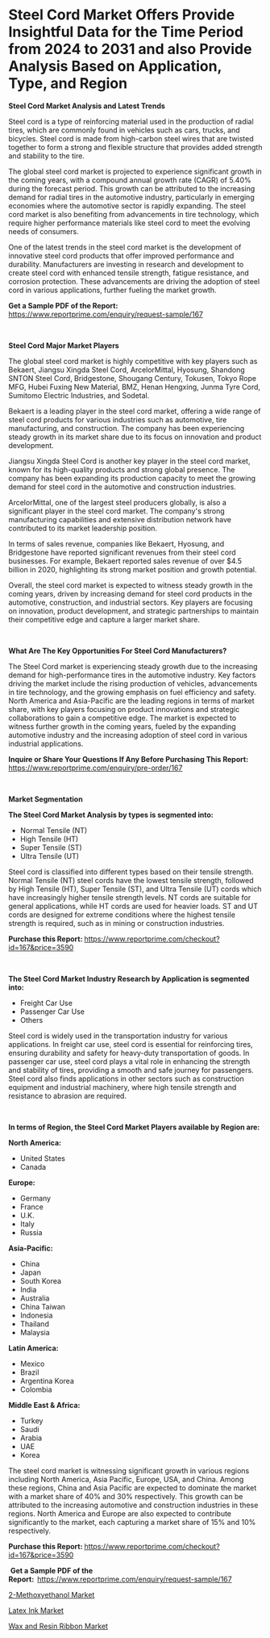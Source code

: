 <p><h1>Steel Cord Market Offers Provide Insightful Data for the Time Period from 2024 to 2031 and also Provide Analysis Based on Application, Type, and Region</h1></p><p><strong>Steel Cord Market Analysis and Latest Trends</strong></p>
<p><p>Steel cord is a type of reinforcing material used in the production of radial tires, which are commonly found in vehicles such as cars, trucks, and bicycles. Steel cord is made from high-carbon steel wires that are twisted together to form a strong and flexible structure that provides added strength and stability to the tire.</p><p>The global steel cord market is projected to experience significant growth in the coming years, with a compound annual growth rate (CAGR) of 5.40% during the forecast period. This growth can be attributed to the increasing demand for radial tires in the automotive industry, particularly in emerging economies where the automotive sector is rapidly expanding. The steel cord market is also benefiting from advancements in tire technology, which require higher performance materials like steel cord to meet the evolving needs of consumers.</p><p>One of the latest trends in the steel cord market is the development of innovative steel cord products that offer improved performance and durability. Manufacturers are investing in research and development to create steel cord with enhanced tensile strength, fatigue resistance, and corrosion protection. These advancements are driving the adoption of steel cord in various applications, further fueling the market growth.</p></p>
<p><strong>Get a Sample PDF of the Report:&nbsp;</strong> <a href="https://www.reportprime.com/enquiry/request-sample/167">https://www.reportprime.com/enquiry/request-sample/167</a></p>
<p>&nbsp;</p>
<p><strong>Steel Cord Major Market Players</strong></p>
<p><p>The global steel cord market is highly competitive with key players such as Bekaert, Jiangsu Xingda Steel Cord, ArcelorMittal, Hyosung, Shandong SNTON Steel Cord, Bridgestone, Shougang Century, Tokusen, Tokyo Rope MFG, Hubei Fuxing New Material, BMZ, Henan Hengxing, Junma Tyre Cord, Sumitomo Electric Industries, and Sodetal. </p><p>Bekaert is a leading player in the steel cord market, offering a wide range of steel cord products for various industries such as automotive, tire manufacturing, and construction. The company has been experiencing steady growth in its market share due to its focus on innovation and product development.</p><p>Jiangsu Xingda Steel Cord is another key player in the steel cord market, known for its high-quality products and strong global presence. The company has been expanding its production capacity to meet the growing demand for steel cord in the automotive and construction industries.</p><p>ArcelorMittal, one of the largest steel producers globally, is also a significant player in the steel cord market. The company's strong manufacturing capabilities and extensive distribution network have contributed to its market leadership position.</p><p>In terms of sales revenue, companies like Bekaert, Hyosung, and Bridgestone have reported significant revenues from their steel cord businesses. For example, Bekaert reported sales revenue of over $4.5 billion in 2020, highlighting its strong market position and growth potential.</p><p>Overall, the steel cord market is expected to witness steady growth in the coming years, driven by increasing demand for steel cord products in the automotive, construction, and industrial sectors. Key players are focusing on innovation, product development, and strategic partnerships to maintain their competitive edge and capture a larger market share.</p></p>
<p>&nbsp;</p>
<p><strong>What Are The Key Opportunities For Steel Cord Manufacturers?</strong></p>
<p><p>The Steel Cord market is experiencing steady growth due to the increasing demand for high-performance tires in the automotive industry. Key factors driving the market include the rising production of vehicles, advancements in tire technology, and the growing emphasis on fuel efficiency and safety. North America and Asia-Pacific are the leading regions in terms of market share, with key players focusing on product innovations and strategic collaborations to gain a competitive edge. The market is expected to witness further growth in the coming years, fueled by the expanding automotive industry and the increasing adoption of steel cord in various industrial applications.</p></p>
<p><strong>Inquire or Share Your Questions If Any Before Purchasing This Report:</strong> <a href="https://www.reportprime.com/enquiry/pre-order/167">https://www.reportprime.com/enquiry/pre-order/167</a></p>
<p>&nbsp;</p>
<p><strong>Market Segmentation</strong></p>
<p><strong>The Steel Cord Market Analysis by types is segmented into:</strong></p>
<p><ul><li>Normal Tensile (NT)</li><li>High Tensile (HT)</li><li>Super Tensile (ST)</li><li>Ultra Tensile (UT)</li></ul></p>
<p><p>Steel cord is classified into different types based on their tensile strength. Normal Tensile (NT) steel cords have the lowest tensile strength, followed by High Tensile (HT), Super Tensile (ST), and Ultra Tensile (UT) cords which have increasingly higher tensile strength levels. NT cords are suitable for general applications, while HT cords are used for heavier loads. ST and UT cords are designed for extreme conditions where the highest tensile strength is required, such as in mining or construction industries.</p></p>
<p><strong>Purchase this Report:&nbsp;</strong><a href="https://www.reportprime.com/checkout?id=167&price=3590">https://www.reportprime.com/checkout?id=167&price=3590</a></p>
<p>&nbsp;</p>
<p><strong>The Steel Cord Market Industry Research by Application is segmented into:</strong></p>
<p><ul><li>Freight Car Use</li><li>Passenger Car Use</li><li>Others</li></ul></p>
<p><p>Steel cord is widely used in the transportation industry for various applications. In freight car use, steel cord is essential for reinforcing tires, ensuring durability and safety for heavy-duty transportation of goods. In passenger car use, steel cord plays a vital role in enhancing the strength and stability of tires, providing a smooth and safe journey for passengers. Steel cord also finds applications in other sectors such as construction equipment and industrial machinery, where high tensile strength and resistance to abrasion are required.</p></p>
<p>&nbsp;</p>
<p><strong>In terms of Region, the Steel Cord Market Players available by Region are:</strong></p>
<p>
    <p> <strong> North America: </strong>
        <ul>
            <li>United States</li>
            <li>Canada</li>
        </ul>
        </p> 
    <p> <strong> Europe: </strong>
        <ul>
            <li>Germany</li>
            <li>France</li>
            <li>U.K.</li>
            <li>Italy</li>
            <li>Russia</li>
        </ul>
        </p> 
    <p> <strong> Asia-Pacific: </strong>
        <ul>
            <li>China</li>
            <li>Japan</li>
            <li>South Korea</li>
            <li>India</li>
            <li>Australia</li>
            <li>China Taiwan</li>
            <li>Indonesia</li>
            <li>Thailand</li>
            <li>Malaysia</li>
        </ul>
        </p> 
    <p> <strong> Latin America: </strong>
        <ul>
            <li>Mexico</li>
            <li>Brazil</li>
            <li>Argentina Korea</li>
            <li>Colombia</li>
        </ul>
        </p> 
    <p> <strong> Middle East & Africa: </strong>
        <ul>
            <li>Turkey</li>
            <li>Saudi</li>
            <li>Arabia</li>
            <li>UAE</li>
            <li>Korea</li>
        </ul>
    </p>
    </p>
<p><p>The steel cord market is witnessing significant growth in various regions including North America, Asia Pacific, Europe, USA, and China. Among these regions, China and Asia Pacific are expected to dominate the market with a market share of 40% and 30% respectively. This growth can be attributed to the increasing automotive and construction industries in these regions. North America and Europe are also expected to contribute significantly to the market, each capturing a market share of 15% and 10% respectively.</p></p>
<p><strong>Purchase this Report: </strong><a href="https://www.reportprime.com/checkout?id=167&price=3590">https://www.reportprime.com/checkout?id=167&price=3590</a></p>
<p>&nbsp;<strong>Get a Sample PDF of the Report:&nbsp;&nbsp;</strong><a href="https://www.reportprime.com/enquiry/request-sample/167">https://www.reportprime.com/enquiry/request-sample/167</a></p>
<p><strong></strong></p>
<p><p><a href="https://view.publitas.com/reportprime-1/2-methoxyethanol-market-size-focuses-on-market-dynamics-in-depth-analysis-and-future-projections-of-its-market-forecasted-for-period-from-2023-to-2030/">2-Methoxyethanol Market</a></p><p><a href="https://view.publitas.com/reportprime-1/latex-ink-market-size-and-examines-its-market-scope-with-a-primary-focus-on-growth-opportunities-and-forecasted-trends-spanning-from-2023-to-2030/">Latex Ink Market</a></p><p><a href="https://view.publitas.com/reportprime-1/wax-and-resin-ribbon-market-challenges-opportunities-and-growth-drivers-and-major-market-players-forecasted-for-period-from-2023-2030/">Wax and Resin Ribbon Market</a></p></p>
